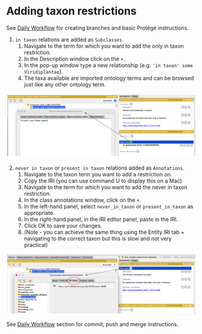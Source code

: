 # Adding taxon restrictions

See [Daily Workflow](DailyWorkflow.md) for creating branches and basic Protégé instructions. 

1. ```in taxon``` relations are added as ```Subclasses```. 
   1.	Navigate to the term for which you want to add the only in taxon restriction.
   2.	In the Description window click on the ```+```.
   3.	In the pop-up window type a new relationship (e.g. ```'in taxon' some Viridiplantae```).
   4.	The taxa available are imported ontology terms and can be browsed just like any other ontology term.

![intaxon](../images/howtoguides/TaxonRestriction/intaxon.png)

2. ```never in taxon``` or ```present in taxon``` relations added as ```Annotations```. 
   1. Navigate to the taxon term you want to add a restriction on.  
   2. Copy the IRI (you can use command U to display this on a Mac)
   3.	Navigate to the term for which you want to add the never in taxon restriction.
   4.	In the class annotations window, click on the ```+```. 
   5.	In the left-hand panel, select ```never_in_taxon``` or ```present_in_taxon``` as appropriate.
   6.	In the right-hand panel, in the IRI editor panel, paste in the IRI.
   7.	Click OK to save your changes.
   8. (Note - you can achieve the same thing using the Entity IRI tab + navigating to the correct taxon but this is slow and not very practical)

![neverintaxon](../images/howtoguides/TaxonRestriction/neverintaxon.png)
   
See [Daily Workflow](DailyWorkflow.md) section for commit, push and merge instructions. 

